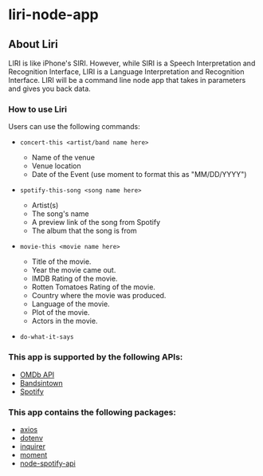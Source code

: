 # liri-node-app

## About Liri

LIRI is like iPhone's SIRI. However, while SIRI is a Speech Interpretation and Recognition Interface, LIRI is a Language Interpretation and Recognition Interface. LIRI will be a command line node app that takes in parameters and gives you back data.

### How to use Liri

Users can use the following commands:

- `concert-this <artist/band name here>`

  - Name of the venue
  - Venue location
  - Date of the Event (use moment to format this as "MM/DD/YYYY")

- `spotify-this-song <song name here>`

  - Artist(s)
  - The song's name
  - A preview link of the song from Spotify
  - The album that the song is from

- `movie-this <movie name here>`
  - Title of the movie.
  - Year the movie came out.
  - IMDB Rating of the movie.
  - Rotten Tomatoes Rating of the movie.
  - Country where the movie was produced.
  - Language of the movie.
  - Plot of the movie.
  - Actors in the movie.

* `do-what-it-says`

### This app is supported by the following APIs:

- [OMDb API](http://www.omdbapi.com/)
- [Bandsintown](https://manager.bandsintown.com/support/bandsintown-api)
- [Spotify](https://developer.spotify.com/documentation/web-api/)

### This app contains the following packages:

- [axios](https://www.npmjs.com/package/axios)
- [dotenv](https://www.npmjs.com/package/dotenv)
- [inquirer](https://www.npmjs.com/package/inquirer)
- [moment](https://www.npmjs.com/package/moment)
- [node-spotify-api](https://www.npmjs.com/package/node-spotify-api)
